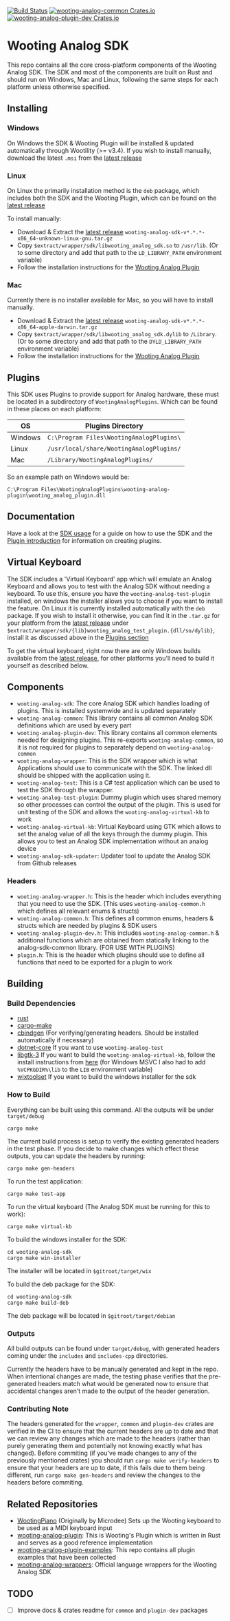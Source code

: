 [![Build Status](https://travis-ci.com/WootingKb/wooting-analog-sdk.svg?branch=develop)](https://travis-ci.com/WootingKb/wooting-analog-sdk)
[![wooting-analog-common Crates.io](https://img.shields.io/crates/v/wooting-analog-common?label=crates.io%20wooting-analog-common)](https://crates.io/crates/wooting-analog-common)
[![wooting-analog-plugin-dev Crates.io](https://img.shields.io/crates/v/wooting-analog-plugin-dev?label=crates.io%20wooting-analog-plugin-dev)](https://crates.io/crates/wooting-analog-plugin-dev)

# Wooting Analog SDK

This repo contains all the core cross-platform components of the Wooting Analog SDK. The SDK and most of the components are built on Rust and should run on Windows, Mac and Linux, following the same steps for each platform unless otherwise specified.

## Installing
### Windows
On Windows the SDK & Wooting Plugin will be installed & updated automatically through Wootility (>= v3.4). If you wish to install manually, download the latest `.msi` from the [latest release](https://github.com/WootingKb/wooting-analog-sdk/releases)

### Linux
On Linux the primarily installation method is the `deb` package, which includes both the SDK and the Wooting Plugin, which can be found on the [latest release](https://github.com/WootingKb/wooting-analog-sdk/releases)

To install manually:
* Download & Extract the [latest release](https://github.com/WootingKb/wooting-analog-sdk/releases) `wooting-analog-sdk-v*.*.*-x86_64-unknown-linux-gnu.tar.gz`
* Copy `$extract/wrapper/sdk/libwooting_analog_sdk.so` to `/usr/lib`. (Or to some directory and add that path to the `LD_LIBRARY_PATH` environment variable)
* Follow the installation instructions for the [Wooting Analog Plugin](https://github.com/WootingKb/wooting-analog-plugin)

### Mac
Currently there is no installer available for Mac, so you will have to install manually.
* Download & Extract the [latest release](https://github.com/WootingKb/wooting-analog-sdk/releases) `wooting-analog-sdk-v*.*.*-x86_64-apple-darwin.tar.gz`
* Copy `$extract/wrapper/sdk/libwooting_analog_sdk.dylib` to `/Library`. (Or to some directory and add that path to the `DYLD_LIBRARY_PATH` environment variable)
* Follow the installation instructions for the [Wooting Analog Plugin](https://github.com/WootingKb/wooting-analog-plugin)

## Plugins
This SDK uses Plugins to provide support for Analog hardware, these must be located in a subdirectory of `WootingAnalogPlugins`. Which can be found in these places on each platform:

| OS      | Plugins Directory                        |
|---------|------------------------------------------|
| Windows | `C:\Program Files\WootingAnalogPlugins\` |
| Linux   | `/usr/local/share/WootingAnalogPlugins/` |
| Mac     | `/Library/WootingAnalogPlugins/`         |

So an example path on Windows would be:
```
C:\Program Files\WootingAnalogPlugins\wooting-analog-plugin\wooting_analog_plugin.dll
```

## Documentation

Have a look at the [SDK usage](SDK_USAGE.md) for a guide on how to use the SDK and the [Plugin introduction](PLUGINS.md) for information on creating plugins.

## Virtual Keyboard
The SDK includes a 'Virtual Keyboard' app which will emulate an Analog Keyboard and allows you to test with the Analog SDK without needing a keyboard. To use this, ensure you have the `wooting-analog-test-plugin` installed, on windows the installer allows you to choose if you want to install the feature. On Linux it is currently installed automatically with the `deb` package.
If you wish to install it otherwise, you can find it in the `.tar.gz` for your platform from the [latest release](https://github.com/WootingKb/wooting-analog-sdk/releases) under `$extract/wrapper/sdk/{lib}wooting_analog_test_plugin.{dll/so/dylib}`, install it as discussed above in the [Plugins section](#Plugins)

To get the virtual keyboard, right now there are only Windows builds available from the [latest release](https://github.com/WootingKb/wooting-analog-sdk/releases), for other platforms you'll need to build it yourself as described below.

## Components
* `wooting-analog-sdk`: The core Analog SDK which handles loading of plugins. This is installed systemwide and is updated separately
* `wooting-analog-common`: This library contains all common Analog SDK definitions which are used by every part
* `wooting-analog-plugin-dev`: This library contains all common elements needed for designing plugins. This re-exports `wooting-analog-common`, so it is not required for plugins to separately depend on `wooting-analog-common`
* `wooting-analog-wrapper`: This is the SDK wrapper which is what Applications should use to communicate with the SDK. The linked dll should be shipped with the application using it.
* `wooting-analog-test`: This is a C# test application which can be used to test the SDK through the wrapper.
* `wooting-analog-test-plugin`: Dummy plugin which uses shared memory so other processes can control the output of the plugin. This is used for unit testing of the SDK and allows the `wooting-analog-virtual-kb` to work
* `wooting-analog-virtual-kb`: Virtual Keyboard using GTK which allows to set the analog value of all the keys through the dummy plugin. This allows you to test an Analog SDK implementation without an analog device
* `wooting-analog-sdk-updater`: Updater tool to update the Analog SDK from Github releases

### Headers
* `wooting-analog-wrapper.h`: This is the header which includes everything that you need to use the SDK. (This uses `wooting-analog-common.h` which defines all relevant enums & structs)
* `wooting-analog-common.h`: This defines all common enums, headers & structs which are needed by plugins & SDK users
* `wooting-analog-plugin-dev.h`: This includes `wooting-analog-common.h` & additional functions which are obtained from statically linking to the analog-sdk-common library. (FOR USE WITH PLUGINS)
* `plugin.h`: This is the header which plugins should use to define all functions that need to be exported for a plugin to work

## Building 
### Build Dependencies
* [rust](https://www.rust-lang.org/)
* [cargo-make](https://github.com/sagiegurari/cargo-make)
* [cbindgen](https://github.com/eqrion/cbindgen) (For verifying/generating headers. Should be installed automatically if necessary)
* [dotnet-core](https://dotnet.microsoft.com/download) If you want to use `wooting-analog-test`
* [libgtk-3](https://gtk-rs.org/docs-src/requirements.html) If you want to build the `wooting-analog-virtual-kb`, follow the install instructions from [here](https://gtk-rs.org/docs-src/requirements.html) (for Windows MSVC I also had to add `%VCPKGDIR%\lib` to the `LIB` environment variable)
* [wixtoolset](https://wixtoolset.org/releases/) If you want to build the windows installer for the sdk

### How to Build
Everything can be built using this command. All the outputs will be under `target/debug`
```
cargo make
```

The current build process is setup to verify the existing generated headers in the test phase. If you decide to make changes which effect these outputs, you can update the headers by running:
```
cargo make gen-headers
```


To run the test application:
```
cargo make test-app
```

To run the virtual keyboard (The Analog SDK must be running for this to work):
```
cargo make virtual-kb
```

To build the windows installer for the SDK:
```
cd wooting-analog-sdk
cargo make win-installer
```
The installer will be located in `$gitroot/target/wix`

To build the deb package for the SDK:
```
cd wooting-analog-sdk
cargo make build-deb
```
The deb package will be located in `$gitroot/target/debian`

### Outputs
All build outputs can be found under `target/debug`, with generated headers coming under the `includes` and `includes-cpp` directories.

Currently the headers have to be manually generated and kept in the repo. When intentional changes are made, the testing phase verifies that the pre-generated headers match what would be generated now to ensure that accidental changes aren't made to the output of the header generation.

### Contributing Note

The headers generated for the `wrapper`, `common` and `plugin-dev` crates are verified in the CI to ensure that the current headers are up to date and that we can review any changes which are made to the headers (rather than purely generating them and potentially not knowing exactly what has changed).
Before commiting (if you've made changes to any of the previously mentioned crates) you should run `cargo make verify-headers` to ensure that your headers are up to date, if this fails due to them being different, run `cargo make gen-headers` and review the changes to the headers before commiting.  

## Related Repositories

* [WootingPiano](https://github.com/simon-wh/WootingPiano) (Originally by Microdee) Sets up the Wooting keyboard to be used as a MIDI keyboard input
* [wooting-analog-plugin](https://github.com/WootingKb/wooting-analog-plugin): This is Wooting's Plugin which is written in Rust and serves as a good reference implementation
* [wooting-analog-plugin-examples](https://github.com/WootingKb/wooting-analog-plugin-examples): This repo contains all plugin examples that have been collected
* [wooting-analog-wrappers](https://github.com/WootingKb/wooting-analog-wrappers): Official language wrappers for the Wooting Analog SDK

## TODO

- [ ] Improve docs & crates readme for `common` and `plugin-dev` packages